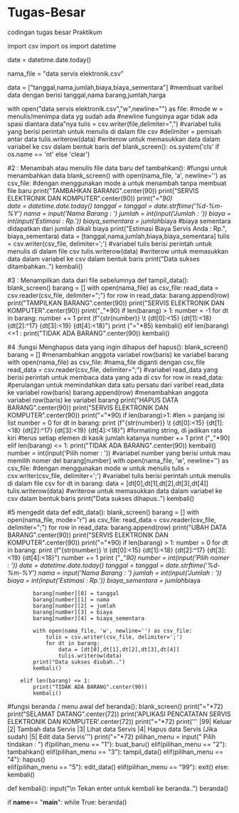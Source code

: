# Tugas-Besar
codingan tugas besar Praktikum

import csv
import os
import datetime

date = datetime.date.today()

nama_file = "data servis elektronik.csv"

data = ["tanggal,nama,jumlah,biaya,biaya_sementara"]
#membuat varibel data dengan berisi tanggal,nama barang,jumlah,harga

with open("data servis elektronik.csv","w",newline="") as file:
    #mode w = menulis/menimpa data yg sudah ada
    #newline fungsinya agar tidak ada spasi diantara data"nya
        tulis = csv.writer(file,delimiter=",")
        #variabel tulis yang berisi perintah untuk menulis di dalam file csv
        #delimiter = pemisah antar data
        tulis.writerow(data)
        #writerow untuk memasukkan data dalam variabel ke csv dalam bentuk baris
def blank_screen():
    os.system('cls' if os.name == 'nt' else 'clear')


#2 : Menambah atau menulis file data baru
def tambahkan(): #fungsi untuk menambahkan data
    blank_screen() 
    with open(nama_file, 'a', newline='') as csv_file:
#dengan menggunakan mode a untuk menambah tanpa membuat file baru 
        print("TAMBAHKAN BARANG".center(90))
        print("SERVIS ELEKTRONIK DAN KOMPUTER".center(90))
        print("="*90)      
        date = datetime.date.today()
        tanggal = tanggal = date.strftime('%d-%m-%Y')
        nama = input('Nama Barang : ') 
        jumlah = int(input('Jumlah : ')) 
        biaya = int(input('Estimasi : Rp.')) 
        biaya_sementara = jumlah*biaya
#biaya sementara didapatkan dari jumlah dikali biaya
        print("Estimasi Biaya Servis Anda : Rp.", biaya_sementara)
        data = [tanggal,nama,jumlah,biaya,biaya_sementara]
        tulis = csv.writer(csv_file, delimiter=';')
#variabel tulis berisi perintah untuk menulis di dalam file csv
        tulis.writerow(data)
#writerow untuk memasukkan data dalam variabel ke csv dalam bentuk baris
    print("Data sukses ditambahkan..")
    kembali() 


#3 : Menampilkan data dari file sebelumnya
def tampil_data():
    blank_screen()
    barang = []
    with open(nama_file) as csv_file:
        read_data = csv.reader(csv_file, delimiter=";")
        for row in read_data:
            barang.append(row)
    print("TAMPILKAN BARANG".center(90))
    print("SERVIS ELEKTRONIK DAN KOMPUTER".center(90))
    print("_"*90)
    if len(barang) > 1:
        number = -1
        for dt in barang:
            number += 1
            print (f"{str(number)} \t {dt[0]:<15} {dt[1]:<18} {dt[2]:^17} {dt[3]:<19} {dt[4]:<18}")
            print ("="*85)
        kembali()
    elif len(barang) <=1 :
        print("TIDAK ADA BARANG".center(90))
        kembali()

#4 :fungsi Menghapus data yang ingin dihapus
def hapus():
    blank_screen()
    barang = []
#menambahkan anggota variabel row(baris) ke variabel barang
    with open(nama_file) as csv_file: 
    #nama_file diganti dengan csv_file
        read_data = csv.reader(csv_file, delimiter=";")
#variabel read_data yang berisi perintah untuk membaca data yang ada di csv
        for row in read_data:
#perulangan untuk memindahkan data satu persatu dari varibel read_data ke variabel row(baris)
            barang.append(row)
#menambahkan anggota variabel row(baris) ke variabel barang
    print("HAPUS DATA BARANG".center(90))
    print("SERVIS ELEKTRONIK DAN KOMPUTER".center(90))
    print("="*90)
    if len(barang)>1:
    #len = panjang isi list
        number = 0
        for dt in barang:
         print (f"{str(number)} \t {dt[0]:<15} {dt[1]:<18} {dt[2]:^17} {dt[3]:<19} {dt[4]:<18}")
#formating string, di jadikan rata kiri 
#terus setiap elemen di kasik jumlah katanya
        number += 1
        print ("_"*90)
    elif len(barang) <= 1:
        print("TIDAK ADA BARANG".center(90))
        kembali()
    number = int(input('Pilih nomer : '))
#variabel number yang berisi untuk mau memilih nomer
    del barang[number]
    with open(nama_file, 'w', newline='') as csv_file:
        #dengan menggunakan mode w untuk menulis
        tulis = csv.writer(csv_file, delimiter=';')
#variabel tulis berisi perintah untuk menulis di dalam file csv
        for dt in barang:
            data = [dt[0],dt[1],dt[2],dt[3],dt[4]]
            tulis.writerow(data)
#writerow untuk memasukkan data dalam variabel ke csv dalam bentuk baris
    print("Data sukses dihapus..")
    kembali()

#5 mengedit data
def edit_data():
    blank_screen()
    barang = [] 
    with open(nama_file, mode="r") as csv_file:
        read_data = csv.reader(csv_file, delimiter=";")
        for row in read_data:
             barang.append(row)
        print("UBAH DATA BARANG".center(90))
        print("SERVIS ELEKTRONIK DAN KOMPUTER".center(90))
        print("="*90)
        if len(barang) > 1:
            number = 0
            for dt in barang:
                print (f"{str(number)} \t {dt[0]:<15} {dt[1]:<18} {dt[2]:^17} {dt[3]:<19} {dt[4]:<18}")
                number += 1
                print ("_"*90)
            number = int(input('Pilih nomer : '))
            date = datetime.date.today()
            tanggal = tanggal = date.strftime('%d-%m-%Y')
            nama = input('Nama Barang : ') 
            jumlah = int(input('Jumlah : ')) 
            biaya = int(input('Estimasi : Rp.')) 
            biaya_sementara = jumlah*biaya
            
            barang[number][0] = tanggal
            barang[number][1] = nama
            barang[number][2] = jumlah
            barang[number][3] = biaya
            barang[number][4] = biaya_sementara
                    
            with open(nama_file, 'w', newline='') as csv_file:
                tulis = csv.writer(csv_file, delimiter=';')
                for dt in barang:
                    data = [dt[0],dt[1],dt[2],dt[3],dt[4]]
                    tulis.writerow(data)
            print("Data sukses diubah..")
            kembali()

        elif len(barang) <= 1:
            print("TIDAK ADA BARANG".center(90))
            kembali()

#fungsi beranda / menu awal
def beranda():
    blank_screen()
    print("="*72)
    print("SELAMAT DATANG".center(72))
    print('APLIKASI PENCATATAN SERVIS ELEKTRONIK DAN KOMPUTER'.center(72))
    print("="*72)
    print(''' 
    |99| Keluar
    |2|  Tambah data Servis
    |3|  Lihat data Servis
    |4|  Hapus data Servis (Jika sudah)
    |5|  Edit data Servis''') 
    print("="*72)
    pilihan_menu = input(" Pilih tindakan : ")
    if(pilihan_menu == "1"):
        buat_baru() 
    elif(pilihan_menu == "2"): 
        tambahkan() 
    elif(pilihan_menu == "3"):
        tampil_data() 
    elif(pilihan_menu == "4"):
        hapus()  
    elif(pilihan_menu == "5"):
        edit_data()
    elif(pilihan_menu == "99"): 
        exit()
    else:
        kembali()


    
def kembali():
    input("\n Tekan enter untuk kembali ke beranda..")
    beranda()

if __name__== "__main__":
    while True:
        beranda()

